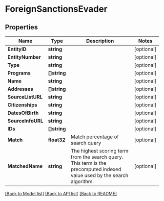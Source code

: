 # ForeignSanctionsEvader

## Properties

Name | Type | Description | Notes
------------ | ------------- | ------------- | -------------
**EntityID** | **string** |  | [optional] 
**EntityNumber** | **string** |  | [optional] 
**Type** | **string** |  | [optional] 
**Programs** | **[]string** |  | [optional] 
**Name** | **string** |  | [optional] 
**Addresses** | **[]string** |  | [optional] 
**SourceListURL** | **string** |  | [optional] 
**Citizenships** | **string** |  | [optional] 
**DatesOfBirth** | **string** |  | [optional] 
**SourceInfoURL** | **string** |  | [optional] 
**IDs** | **[]string** |  | [optional] 
**Match** | **float32** | Match percentage of search query | [optional] 
**MatchedName** | **string** | The highest scoring term from the search query. This term is the precomputed indexed value used by the search algorithm. | [optional] 

[[Back to Model list]](../README.md#documentation-for-models) [[Back to API list]](../README.md#documentation-for-api-endpoints) [[Back to README]](../README.md)


